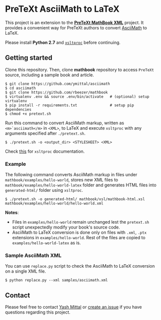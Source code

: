 # PreTeXt AsciiMath to LaTeX

This project is an extension to the [**PreTeXt MathBook XML**](https://github.com/rbeezer/mathbook) project. It provides a convenient way for PreTeXt authors to convert [AsciiMath](asciimath.org) to LaTeX.

Please install **Python 2.7** and [`xsltproc`](https://mathbook.pugetsound.edu/doc/author-guide/html/quickstart-setup.html) before continuing.

## Getting started

Clone this repository. Then, clone **mathbook** repository to access `PreTeXt` source, including a sample book and article.
```shell
$ git clone https://github.com/ymittal/asciimath
$ cd asciimath
$ git clone https://github.com/rbeezer/mathbook
$ virtualenv .env && source .env/bin/activate   # (optional) setup virtualenv
$ pip install -r requirements.txt               # setup pip dependencies
$ chmod +x pretext.sh
```

Run this command to convert AsciiMath markup, written as ``<m>`asciimath</m>`` in `<XML>`, to LaTeX and execute `xsltproc` with any arguments specified after `./pretext.sh`.
```shell
$ ./pretext.sh -o <output_dir> <STYLESHEET> <XML>
```
Check [this](http://xmlsoft.org/XSLT/xsltproc.html) for `xsltproc` documentation.

### Example

The following command converts AsciiMath markup in files under `mathbook/examples/hello-world`, stores new XML files to `mathbook/examples/hello-world-latex` folder and generates HTML files into `generated-html/` folder using `xsltproc`.
```shell
$ ./pretext.sh -o generated-html/ mathbook/xsl/mathbook-html.xsl mathbook/examples/hello-world/hello-world.xml
```

**Notes**:
- Files in `examples/hello-world` remain unchanged lest the `pretext.sh` script unexpectedly modify your book's source code.
- AsciiMath to LaTeX conversion is done only on files with `.xml`, `.ptx` extensions in `examples/hello-world`. Rest of the files are copied to `examples/hello-world-latex` as is.

### Sample AsciiMath XML

You can use `replace.py` script to check the AsciiMath to LaTeX conversion on a single XML file.
```shell
$ python replace.py --xml samples/asciimath.xml
```

## Contact

Please feel free to contact [Yash Mittal](mailto:yashmittal2009@gmail.com) or [create an issue](https://github.com/ymittal/codeshare/issues/new) if you have questions regarding this project.
